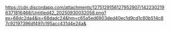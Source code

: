 
https://cdn.discordapp.com/attachments/1275129156127952907/1422302196371816468/Untitled42_20250930032058.png?ex=68dc2da4&is=68dadc24&hm=c65a5ed6903ded40ec1d9cd1c80b514c87c92197396df497c195acc431d4e24a&
